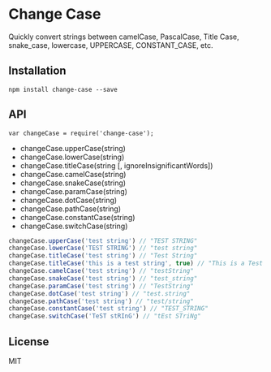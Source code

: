# Change Case

Quickly convert strings between camelCase, PascalCase, Title Case, snake_case, lowercase, UPPERCASE, CONSTANT_CASE, etc.

## Installation

```
npm install change-case --save
```

## API

```
var changeCase = require('change-case');
```

* changeCase.upperCase(string)
* changeCase.lowerCase(string)
* changeCase.titleCase(string [, ignoreInsignificantWords])
* changeCase.camelCase(string)
* changeCase.snakeCase(string)
* changeCase.paramCase(string)
* changeCase.dotCase(string)
* changeCase.pathCase(string)
* changeCase.constantCase(string)
* changeCase.switchCase(string)

```javascript
changeCase.upperCase('test string') // "TEST STRING"
changeCase.lowerCase('TEST STRING') // "test string"
changeCase.titleCase('test string') // "Test String"
changeCase.titleCase('this is a test string', true) // "This is a Test String"
changeCase.camelCase('test string') // "testString"
changeCase.snakeCase('test string') // "test_string"
changeCase.paramCase('test string') // "TestString"
changeCase.dotCase('test string') // "test.string"
changeCase.pathCase('test string') // "test/string"
changeCase.constantCase('test string') // "TEST_STRING"
changeCase.switchCase('TeST stRInG') // "tEst STriNg"
```

## License

MIT
